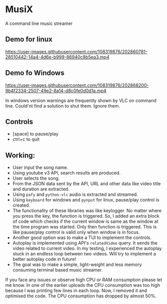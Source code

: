 # MusiX
A command line music streamer



## Demo for linux
https://user-images.githubusercontent.com/108319876/202860781-28510442-14a4-4d6e-b999-86940c8b5ea3.mp4

## Demo fo Windows
https://user-images.githubusercontent.com/108319876/202868200-9b4f2334-2507-49e2-8a14-d8c0fe0d0d1a.mp4

In windows version warnings are frequently shown by VLC on command line. Could'nt find a solution to shut them. Ignore them.

## Controls
- [space] to pause/play
- ctrl+c to quit

## Working:
- User input the song name.
- Using youtube v3 API, search results are produced.
- User selects the song.
- From the JSON data sent by the API, URL and other data like video title and duration are extracted.
- Using `pafy` and `python-vlc` audio is extracted and streamed.
- Using `keyboard` for windows and `pynput` for linux, pause/play control is created. 
- The functionality of these libraries was like keylogger. No matter where you press the key, the function is triggered. So, I added an extra block of code which checks if the current window is same as the window at the time program was started. Only then function is triggered. This is like pause/play control is valid only when window is in focus.
- Another good option was to make a TUI to implement the controls.
- Autoplay is implemented using API's `relatedVideo` query. It sends the video related to current video. In my testing, I experienced the autoplay stuck in an endless loop between two videos. Will try to implement a better autoplay code in future!
- The goal was to make a simple, light-weight and less memory consuming terminal based music streamer.

If you face any issues or observe high CPU or RAM consumption please let me know. In one of the earlier uploads the CPU consumption was too high because I was printing few lines in each loop. Now, I removed it and optimised the code. The CPU consumption has dropped by almost 50%.
